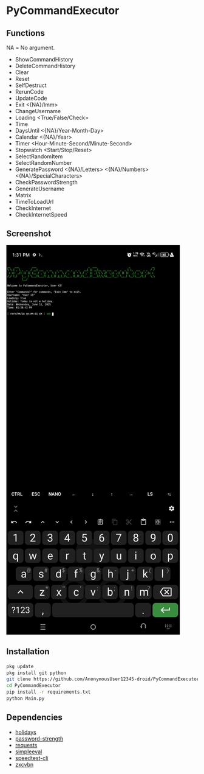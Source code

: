 # PyCommandExecutor

## Functions

NA = No argument.

- ShowCommandHistory
- DeleteCommandHistory
- Clear
- Reset
- SelfDestruct
- RerunCode
- UpdateCode
- Exit <{NA}/Imm>
- ChangeUsername <Username>
- Loading <True/False/Check>
- Time
- DaysUntil <Year-Month-Day> <{NA}/Year-Month-Day>
- Calendar <{NA}/Year>
- Timer <Hour-Minute-Second/Minute-Second>
- Stopwatch <Start/Stop/Reset>
- SelectRandomItem <ListOfItems>
- SelectRandomNumber <Number> <Number>
- GeneratePassword <Length> <NumberOfPasswords> <{NA}/Letters> <{NA}/Numbers> <{NA}/SpecialCharacters>
- CheckPasswordStrength <Password>
- GenerateUsername <NumberOfUsernames>
- Matrix
- TimeToLoadUrl <Url>
- CheckInternet
- CheckInternetSpeed

## Screenshot

![](screenshot.png)

## Installation

```bash
pkg update
pkg install git python
git clone https://github.com/AnonymousUser12345-droid/PyCommandExecutor
cd PyCommandExecutor
pip install -r requirements.txt
python Main.py
```

## Dependencies

- [holidays](https://pypi.org/project/holidays/)
- [password-strength](https://pypi.org/project/password-strength/)
- [requests](https://pypi.org/project/requests/)
- [simpleeval](https://pypi.org/project/simpleeval/)
- [speedtest-cli](https://pypi.org/project/speedtest-cli/)
- [zxcvbn](https://pypi.org/project/zxcvbn/)
